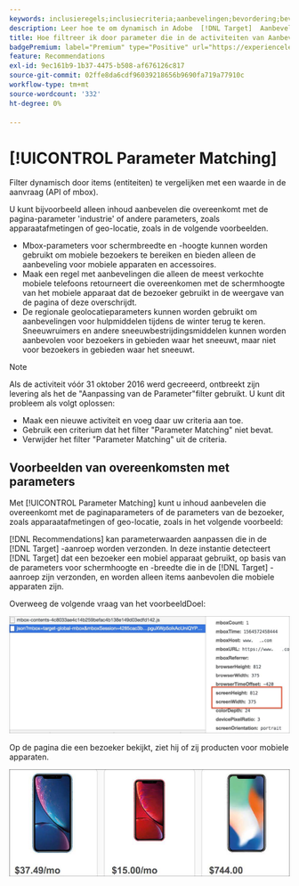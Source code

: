 ```yaml
---
keywords: inclusieregels;inclusiecriteria;aanbevelingen;bevordering;bevordering;dynamische filtering;dynamische;parameter aanpassing
description: Leer hoe te om dynamisch in Adobe  [!DNL Target]  Aanbevelingen te filtreren door punten (entiteiten) tegen een waarde in het verzoek (API of mbox) te vergelijken.
title: Hoe filtreer ik door parameter die in de activiteiten van Aanbevelingen past?
badgePremium: label="Premium" type="Positive" url="https://experienceleague.adobe.com/docs/target/using/introduction/intro.html?lang=nl-NL#premium newtab=true" tooltip="Kijk wat er in Target Premium is opgenomen."
feature: Recommendations
exl-id: 9ec161b9-1b37-4475-b508-af676126c817
source-git-commit: 02ffe8da6cdf96039218656b9690fa719a77910c
workflow-type: tm+mt
source-wordcount: '332'
ht-degree: 0%

---
```


# [!UICONTROL Parameter Matching]

Filter dynamisch door items (entiteiten) te vergelijken met een waarde in de aanvraag (API of mbox).

U kunt bijvoorbeeld alleen inhoud aanbevelen die overeenkomt met de pagina-parameter &#39;industrie&#39; of andere parameters, zoals apparaatafmetingen of geo-locatie, zoals in de volgende voorbeelden.

* Mbox-parameters voor schermbreedte en -hoogte kunnen worden gebruikt om mobiele bezoekers te bereiken en bieden alleen de aanbeveling voor mobiele apparaten en accessoires.
* Maak een regel met aanbevelingen die alleen de meest verkochte mobiele telefoons retourneert die overeenkomen met de schermhoogte van het mobiele apparaat dat de bezoeker gebruikt in de weergave van de pagina of deze overschrijdt.
* De regionale geolocatieparameters kunnen worden gebruikt om aanbevelingen voor hulpmiddelen tijdens de winter terug te keren. Sneeuwruimers en andere sneeuwbestrijdingsmiddelen kunnen worden aanbevolen voor bezoekers in gebieden waar het sneeuwt, maar niet voor bezoekers in gebieden waar het sneeuwt.

>[!NOTE]
>
>Als de activiteit vóór 31 oktober 2016 werd gecreeerd, ontbreekt zijn levering als het de &quot;Aanpassing van de Parameter&quot;filter gebruikt. U kunt dit probleem als volgt oplossen:
>
>* Maak een nieuwe activiteit en voeg daar uw criteria aan toe.
>* Gebruik een criterium dat het filter &quot;Parameter Matching&quot; niet bevat.
>* Verwijder het filter &quot;Parameter Matching&quot; uit de criteria.

## Voorbeelden van overeenkomsten met parameters

Met [!UICONTROL Parameter Matching] kunt u inhoud aanbevelen die overeenkomt met de paginaparameters of de parameters van de bezoeker, zoals apparaatafmetingen of geo-locatie, zoals in het volgende voorbeeld:

[!DNL Recommendations] kan parameterwaarden aanpassen die in de [!DNL Target] -aanroep worden verzonden. In deze instantie detecteert [!DNL Target] dat een bezoeker een mobiel apparaat gebruikt, op basis van de parameters voor schermhoogte en -breedte die in de [!DNL Target] -aanroep zijn verzonden, en worden alleen items aanbevolen die mobiele apparaten zijn.

Overweeg de volgende vraag van het voorbeeldDoel:

![ vraag van het Doel ](/help/main/c-recommendations/c-algorithms/assets/example-target-call-2.png)

Op de pagina die een bezoeker bekijkt, ziet hij of zij producten voor mobiele apparaten.

![ Mobiele apparatenproducten ](/help/main/c-recommendations/c-algorithms/assets/phones.png)
